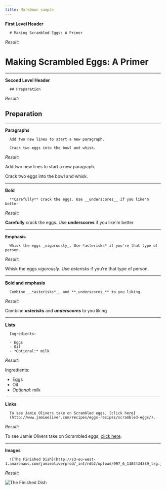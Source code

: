 ```yaml
---
title: MarkDown sample
---
```


__First Level Header__

      # Making Scrambled Eggs: A Primer

_Result:_

# Making Scrambled Eggs: A Primer

---

__Second Level Header__

      ## Preparation

_Result:_

## Preparation

---

__Paragraphs__

      Add two new lines to start a new paragraph. 
      
      Crack two eggs into the bowl and whisk.

_Result:_

Add two new lines to start a new paragraph. 

Crack two eggs into the bowl and whisk.

---

__Bold__

      **Carefully** crack the eggs. Use __underscores__ if you like'm better

_Result:_

**Carefully** crack the eggs. Use __underscores__ if you like'm better

---

__Emphasis__

      Whisk the eggs _vigorously_. Use *asterisks* if you're that type of person.

_Result:_

Whisk the eggs _vigorously_. Use *asterisks* if you're that type of person.

----

__Bold and emphasis__

      Combine __*asterisks*__ and **_underscores_** to you liking.

_Result:_

Combine __*asterisks*__ and **_underscores_** to you liking

----

__Lists__

      Ingredients:
      
      - Eggs
      - Oil
      - *Optional:* milk

_Result:_

Ingredients:
  
- Eggs
- Oil
- *Optional:* milk

----

__Links__

      To see Jamie Olivers take on Scrambled eggs, [click here]
      (http://www.jamieoliver.com/recipes/eggs-recipes/scrambled-eggs/).

_Result:_

To see Jamie Olivers take on Scrambled eggs, [click here](http://www.jamieoliver.com/recipes/eggs-recipes/scrambled-eggs/).

----

__Images__

      ![The Finished Dish](http://s3-eu-west-1.amazonaws.com/jamieoliverprod/_int/rdb2/upload/997_6_1384434389_lrg.jpg)

_Result:_

![The Finished Dish](http://s3-eu-west-1.amazonaws.com/jamieoliverprod/_int/rdb2/upload/997_6_1384434389_lrg.jpg)

